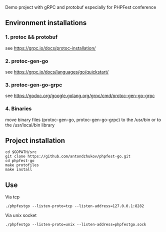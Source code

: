 Demo project with gRPC and protobuf especially for PHPFest conference

## Environment installations

### 1. protoc && protobuf

see https://grpc.io/docs/protoc-installation/

### 2. protoc-gen-go

see https://grpc.io/docs/languages/go/quickstart/

### 3. protoc-gen-go-grpc

see https://godoc.org/google.golang.org/grpc/cmd/protoc-gen-go-grpc

### 4. Binaries

move binary files (protoc-gen-go, protoc-gen-go-grpc) to the /usr/bin or to the /usr/local/bin library 

## Project installation

```
cd $GOPATH/src
git clone https://github.com/antondzhukov/phpfest-go.git
cd phpfest-go
make protofiles
make install
```

## Use

Via tcp
```
./phpfestgo --listen-proto=tcp --listen-address=127.0.0.1:8282
```

Via unix socket
```
./phpfestgo --listen-proto=unix --listen-address=phpfestgo.sock
```